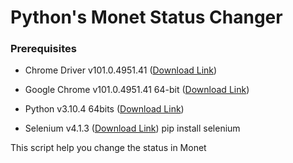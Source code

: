 # Python's Monet Status Changer

### Prerequisites
- Chrome Driver v101.0.4951.41 ([Download Link](https://chromedriver.storage.googleapis.com/index.html?path=101.0.4951.41/))

- Google Chrome v101.0.4951.41 64-bit ([Download Link](https://www.google.com/intl/es/chrome/?brand=YTUH&gclid=Cj0KCQjw06OTBhC_ARIsAAU1yOX3ULkwfZv5xKi8283rEDWO1sm2WeKfFHgJoVKdrIaFGQTellYse7YaAsJ1EALw_wcB&gclsrc=aw.ds))

- Python v3.10.4 64bits ([Download Link](https://www.python.org/downloads/windows/))

- Selenium v4.1.3 ([Download Link](https://pypi.org/project/selenium))
    pip install selenium

This script help you change the status in Monet
